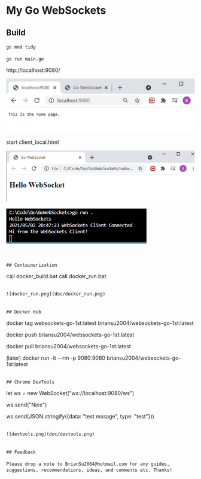 
# My Go WebSockets

## Build

```
go mod tidy

go run main.go
```

http://localhost:9080/

![local.png](doc/local.png)

start client_local.html

![client.png](doc/client.png)

![connected.png](doc/connected.png)
```


## Containerization

```
call docker_build.bat
call docker_run.bat
```

![docker_run.png](doc/docker_run.png)


## Docker Hub

```
docker tag websockets-go-1st:latest briansu2004/websockets-go-1st:latest

docker push briansu2004/websockets-go-1st:latest

docker pull briansu2004/websockets-go-1st:latest

(later)
docker run -it --rm -p 9080:9080 briansu2004/websockets-go-1st:latest
```

## Chrome DevTools

```
let ws = new WebSocket("ws://localhost:9080/ws")

ws.send("Nice")

ws.send(JSON.stringify({data: "test mssage", type: "test"}))
```

![devtools.png](doc/devtools.png)


## Feedback

Please drop a note to BrianSu2004@hotmail.com for any guides, suggestions, recommendations, ideas, and comments etc. Thanks!
